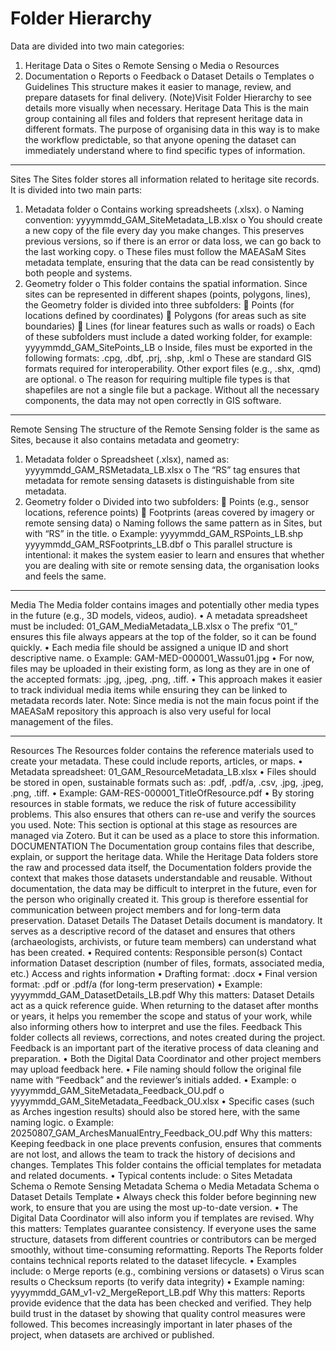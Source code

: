 # Folder Hierarchy

Data are divided into two main categories:
1.	Heritage Data
o	Sites
o	Remote Sensing
o	Media
o	Resources
2.	Documentation
o	Reports
o	Feedback
o	Dataset Details
o	Templates
o	Guidelines
This structure makes it easier to manage, review, and prepare datasets for final delivery.
(Note)Visit Folder Hierarchy to see details more visually when necessary.
Heritage Data
This is the main group containing all files and folders that represent heritage data in different formats. The purpose of organising data in this way is to make the workflow predictable, so that anyone opening the dataset can immediately understand where to find specific types of information.
________________________________________
Sites
The Sites folder stores all information related to heritage site records. It is divided into two main parts:
1.	Metadata folder
o	Contains working spreadsheets (.xlsx).
o	Naming convention:
yyyymmdd_GAM_SiteMetadata_LB.xlsx
o	You should create a new copy of the file every day you make changes. This preserves previous versions, so if there is an error or data loss, we can go back to the last working copy.
o	These files must follow the MAEASaM Sites metadata template, ensuring that the data can be read consistently by both people and systems.
2.	Geometry folder
o	This folder contains the spatial information. Since sites can be represented in different shapes (points, polygons, lines), the Geometry folder is divided into three subfolders:
	Points (for locations defined by coordinates)
	Polygons (for areas such as site boundaries)
	Lines (for linear features such as walls or roads)
o	Each of these subfolders must include a dated working folder, for example:
yyyymmdd_GAM_SitePoints_LB
o	Inside, files must be exported in the following formats:
.cpg, .dbf, .prj, .shp, .kml
o	These are standard GIS formats required for interoperability. Other export files (e.g., .shx, .qmd) are optional.
o	The reason for requiring multiple file types is that shapefiles are not a single file but a package. Without all the necessary components, the data may not open correctly in GIS software.
________________________________________
Remote Sensing
The structure of the Remote Sensing folder is the same as Sites, because it also contains metadata and geometry:
1.	Metadata folder
o	Spreadsheet (.xlsx), named as:
yyyymmdd_GAM_RSMetadata_LB.xlsx
o	The “RS” tag ensures that metadata for remote sensing datasets is distinguishable from site metadata.
2.	Geometry folder
o	Divided into two subfolders:
	Points (e.g., sensor locations, reference points)
	Footprints (areas covered by imagery or remote sensing data)
o	Naming follows the same pattern as in Sites, but with “RS” in the title.
o	Example:
yyyymmdd_GAM_RSPoints_LB.shp
yyyymmdd_GAM_RSFootprints_LB.dbf
o	This parallel structure is intentional: it makes the system easier to learn and ensures that whether you are dealing with site or remote sensing data, the organisation looks and feels the same.
________________________________________
Media
The Media folder contains images and potentially other media types in the future (e.g., 3D models, videos, audio). 
•	A metadata spreadsheet must be included:
01_GAM_MediaMetadata_LB.xlsx
o	The prefix “01_” ensures this file always appears at the top of the folder, so it can be found quickly.
•	Each media file should be assigned a unique ID and short descriptive name.
o	Example:
GAM-MED-000001_Wassu01.jpg
•	For now, files may be uploaded in their existing form, as long as they are in one of the accepted formats: .jpg, .jpeg, .png, .tiff.
•	This approach makes it easier to track individual media items while ensuring they can be linked to metadata records later.
Note: Since media is not the main focus point if the MAEASaM repository this approach is also very useful for local management of the files.

________________________________________
Resources
The Resources folder contains the reference materials used to create your metadata. These could include reports, articles, or maps.
•	Metadata spreadsheet:
01_GAM_ResourceMetadata_LB.xlsx
•	Files should be stored in open, sustainable formats such as: .pdf, .pdf/a, .csv, .jpg, .jpeg, .png, .tiff.
•	Example:
GAM-RES-000001_TitleOfResource.pdf
•	By storing resources in stable formats, we reduce the risk of future accessibility problems. This also ensures that others can re-use and verify the sources you used.
Note: This section is optional at this stage as resources are managed via Zotero. But it can be used as a place to store this information.
DOCUMENTATION
The Documentation group contains files that describe, explain, or support the heritage data. While the Heritage Data folders store the raw and processed data itself, the Documentation folders provide the context that makes those datasets understandable and reusable. Without documentation, the data may be difficult to interpret in the future, even for the person who originally created it.
This group is therefore essential for communication between project members and for long-term data preservation.
Dataset Details
The Dataset Details document is mandatory. It serves as a descriptive record of the dataset and ensures that others (archaeologists, archivists, or future team members) can understand what has been created.
•  Required contents:
Responsible person(s)
Contact information
Dataset description (number of files, formats, associated media, etc.)
Access and rights information
•  Drafting format: .docx
•  Final version format: .pdf or .pdf/a (for long-term preservation)
•  Example:
yyyymmdd_GAM_DatasetDetails_LB.pdf
Why this matters: Dataset Details act as a quick reference guide. When returning to the dataset after months or years, it helps you remember the scope and status of your work, while also informing others how to interpret and use the files.
Feedback
This folder collects all reviews, corrections, and notes created during the project. Feedback is an important part of the iterative process of data cleaning and preparation.
•	Both the Digital Data Coordinator and other project members may upload feedback here.
•	File naming should follow the original file name with “Feedback” and the reviewer’s initials added.
•	Example:
o	yyyymmdd_GAM_SiteMetadata_Feedback_OU.pdf
o	yyyymmdd_GAM_SiteMetadata_Feedback_OU.xlsx
•	Specific cases (such as Arches ingestion results) should also be stored here, with the same naming logic.
o	Example:
20250807_GAM_ArchesManualEntry_Feedback_OU.pdf
Why this matters: Keeping feedback in one place prevents confusion, ensures that comments are not lost, and allows the team to track the history of decisions and changes.
Templates
This folder contains the official templates for metadata and related documents.
•	Typical contents include:
o	Sites Metadata Schema
o	Remote Sensing Metadata Schema
o	Media Metadata Schema
o	Dataset Details Template
•	Always check this folder before beginning new work, to ensure that you are using the most up-to-date version.
•	The Digital Data Coordinator will also inform you if templates are revised.
Why this matters: Templates guarantee consistency. If everyone uses the same structure, datasets from different countries or contributors can be merged smoothly, without time-consuming reformatting.
Reports
The Reports folder contains technical reports related to the dataset lifecycle.
•	Examples include:
o	Merge reports (e.g., combining versions or datasets)
o	Virus scan results
o	Checksum reports (to verify data integrity)
•	Example naming:
yyyymmdd_GAM_v1-v2_MergeReport_LB.pdf
Why this matters: Reports provide evidence that the data has been checked and verified. They help build trust in the dataset by showing that quality control measures were followed. This becomes increasingly important in later phases of the project, when datasets are archived or published.
